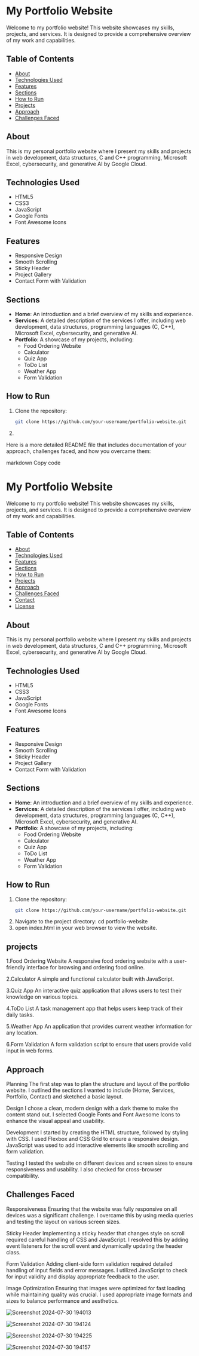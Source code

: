 # My Portfolio Website

Welcome to my portfolio website! This website showcases my skills, projects, and services. It is designed to provide a comprehensive overview of my work and capabilities.

## Table of Contents

- [About](#about)
- [Technologies Used](#technologies-used)
- [Features](#features)
- [Sections](#sections)
- [How to Run](#how-to-run)
- [Projects](#projects)
- [Approach](#approach)
- [Challenges Faced](#challenges-faced)



## About

This is my personal portfolio website where I present my skills and projects in web development, data structures, C and C++ programming, Microsoft Excel, cybersecurity, and generative AI by Google Cloud.

## Technologies Used

- HTML5
- CSS3
- JavaScript
- Google Fonts
- Font Awesome Icons

## Features

- Responsive Design
- Smooth Scrolling
- Sticky Header
- Project Gallery
- Contact Form with Validation

## Sections

- **Home**: An introduction and a brief overview of my skills and experience.
- **Services**: A detailed description of the services I offer, including web development, data structures, programming languages (C, C++), Microsoft Excel, cybersecurity, and generative AI.
- **Portfolio**: A showcase of my projects, including:
  - Food Ordering Website
  - Calculator
  - Quiz App
  - ToDo List
  - Weather App
  - Form Validation

## How to Run

1. Clone the repository:
   ```sh
   git clone https://github.com/your-username/portfolio-website.git
2.  
Here is a more detailed README file that includes documentation of your approach, challenges faced, and how you overcame them:

markdown
Copy code
# My Portfolio Website

Welcome to my portfolio website! This website showcases my skills, projects, and services. It is designed to provide a comprehensive overview of my work and capabilities.

## Table of Contents

- [About](#about)
- [Technologies Used](#technologies-used)
- [Features](#features)
- [Sections](#sections)
- [How to Run](#how-to-run)
- [Projects](#projects)
- [Approach](#approach)
- [Challenges Faced](#challenges-faced)
- [Contact](#contact)
- [License](#license)

## About

This is my personal portfolio website where I present my skills and projects in web development, data structures, C and C++ programming, Microsoft Excel, cybersecurity, and generative AI by Google Cloud.

## Technologies Used

- HTML5
- CSS3
- JavaScript
- Google Fonts
- Font Awesome Icons

## Features

- Responsive Design
- Smooth Scrolling
- Sticky Header
- Project Gallery
- Contact Form with Validation

## Sections

- **Home**: An introduction and a brief overview of my skills and experience.
- **Services**: A detailed description of the services I offer, including web development, data structures, programming languages (C, C++), Microsoft Excel, cybersecurity, and generative AI.
- **Portfolio**: A showcase of my projects, including:
  - Food Ordering Website
  - Calculator
  - Quiz App
  - ToDo List
  - Weather App
  - Form Validation

## How to Run

1. Clone the repository:
   ```sh
   git clone https://github.com/your-username/portfolio-website.git
2. Navigate to the project directory:
     cd portfolio-website
3.  open index.html in your web browser to view the website.

## projects
1.Food Ordering Website
A responsive food ordering website with a user-friendly interface for browsing and ordering food online.

2.Calculator
A simple and functional calculator built with JavaScript.

3.Quiz App
An interactive quiz application that allows users to test their knowledge on various topics.

4.ToDo List
A task management app that helps users keep track of their daily tasks.

5.Weather App
An application that provides current weather information for any location.

6.Form Validation
A form validation script to ensure that users provide valid input in web forms.

## Approach
Planning
The first step was to plan the structure and layout of the portfolio website. I outlined the sections I wanted to include (Home, Services, Portfolio, Contact) and sketched a basic layout.

Design
I chose a clean, modern design with a dark theme to make the content stand out. I selected Google Fonts and Font Awesome Icons to enhance the visual appeal and usability.

Development
I started by creating the HTML structure, followed by styling with CSS. I used Flexbox and CSS Grid to ensure a responsive design. JavaScript was used to add interactive elements like smooth scrolling and form validation.

Testing
I tested the website on different devices and screen sizes to ensure responsiveness and usability. I also checked for cross-browser compatibility.

## Challenges Faced
Responsiveness
Ensuring that the website was fully responsive on all devices was a significant challenge. I overcame this by using media queries and testing the layout on various screen sizes.

Sticky Header
Implementing a sticky header that changes style on scroll required careful handling of CSS and JavaScript. I resolved this by adding event listeners for the scroll event and dynamically updating the header class.

Form Validation
Adding client-side form validation required detailed handling of input fields and error messages. I utilized JavaScript to check for input validity and display appropriate feedback to the user.

Image Optimization
Ensuring that images were optimized for fast loading while maintaining quality was crucial. I used appropriate image formats and sizes to balance performance and aesthetics.

![Screenshot 2024-07-30 194013](https://github.com/user-attachments/assets/a4777ade-91b1-447a-838d-47901e534bc9)

![Screenshot 2024-07-30 194124](https://github.com/user-attachments/assets/c96a68f1-0fea-4159-8472-dec69d0ccb30)

![Screenshot 2024-07-30 194225](https://github.com/user-attachments/assets/80a069d7-4627-48c3-9c5e-707b43c828c0)

![Screenshot 2024-07-30 194157](https://github.com/user-attachments/assets/15b84609-22e8-4108-b391-6c5d9844db0e)
